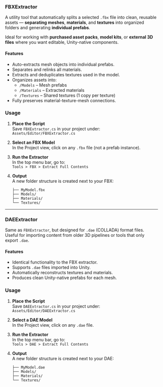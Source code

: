 
### FBXExtractor

A utility tool that automatically splits a selected `.fbx` file into clean, reusable assets — **separating meshes**, **materials**, and **textures** into organized folders and generating **individual prefabs**.

Ideal for working with **purchased asset packs**, **model kits**, or **external 3D files** where you want editable, Unity-native components.

#### Features

- Auto-extracts mesh objects into individual prefabs.
- Separates and relinks all materials.
- Extracts and deduplicates textures used in the model.
- Organizes assets into:
  - `/Models` – Mesh prefabs
  - `/Materials` – Extracted materials
  - `/Textures` – Shared textures (1 copy per texture)
- Fully preserves material-texture-mesh connections.

### Usage

1. **Place the Script**  
   Save `FBXExtractor.cs` in your project under:  
   `Assets/Editor/FBXExtractor.cs`

2. **Select an FBX Model**  
   In the Project view, click on any `.fbx` file (not a prefab instance).

3. **Run the Extractor**  
   In the top menu bar, go to:  
   `Tools > FBX > Extract Full Contents`

4. **Output**  
   A new folder structure is created next to your FBX:
   ```
   ├── MyModel.fbx
   ├── Models/
   ├── Materials/
   └── Textures/
   ```

---

### DAEExtractor

Same as `FBXExtractor`, but designed for `.dae` (COLLADA) format files.  
Useful for importing content from older 3D pipelines or tools that only export `.dae`.

#### Features

- Identical functionality to the FBX extractor.
- Supports `.dae` files imported into Unity.
- Automatically reconstructs textures and materials.
- Produces clean Unity-native prefabs for each mesh.

### Usage

1. **Place the Script**  
   Save `DAEExtractor.cs` in your project under:  
   `Assets/Editor/DAEExtractor.cs`

2. **Select a DAE Model**  
   In the Project view, click on any `.dae` file.

3. **Run the Extractor**  
   In the top menu bar, go to:  
   `Tools > DAE > Extract Full Contents`

4. **Output**  
   A new folder structure is created next to your DAE:
   ```
   ├── MyModel.dae
   ├── Models/
   ├── Materials/
   └── Textures/
   ```
